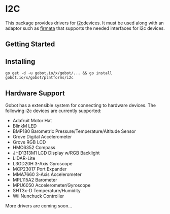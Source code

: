 # I2C

This package provides drivers for [i2c](https://en.wikipedia.org/wiki/I%C2%B2C)devices. It must be used along with an adaptor such as [firmata](https://gobot.io/x/gobot/platforms/firmata) that supports the needed interfaces for i2c devices.

## Getting Started

## Installing
```
go get -d -u gobot.io/x/gobot/... && go install gobot.io/x/gobot/platforms/i2c
```

## Hardware Support
Gobot has a extensible system for connecting to hardware devices. The following i2c devices are currently supported:

- Adafruit Motor Hat
- BlinkM LED
- BMP180 Barometric Pressure/Temperature/Altitude Sensor
- Grove Digital Accelerometer
- Grove RGB LCD
- HMC6352 Compass
- JHD1313M1 LCD Display w/RGB Backlight
- LIDAR-Lite
- L3GD20H 3-Axis Gyroscope
- MCP23017 Port Expander
- MMA7660 3-Axis Accelerometer
- MPL115A2 Barometer
- MPU6050 Accelerometer/Gyroscope
- SHT3x-D Temperature/Humidity
- Wii Nunchuck Controller

More drivers are coming soon...
